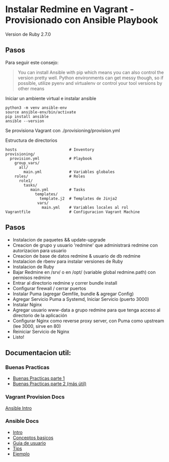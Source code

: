 # Instalar Redmine en Vagrant - Provisionado con Ansible Playbook

Version de Ruby 2.7.0

## Pasos
Para seguir este consejo:
> You can install Ansible with pip which means you can also control the version pretty well. Python environments can get messy though, so if possible, utilize pyenv and virtualenv or control your tool versions by other means

Iniciar un ambiente virtual e instalar ansible
```shell
python3 -m venv ansible-env
source ansible-env/bin/activate
pip install ansible
ansible --version
```



Se provisiona Vagrant con ./provisioning/provision.yml

Estructura de directorios 
```
hosts                       # Inventory
provisioning/
  provision.yml             # Playbook
    group_vars/
      all/
        main.yml            # Variables globales
    roles/                  # Roles
      role1/
        tasks/
           main.yml         # Tasks
             templates/
               template.j2  # Templates de Jinja2
              vars/
                main.yml    # Variables locales al rol
Vagrantfile                 # Configuracion Vagrant Machine

```

## Pasos 

* Instalacion de paquetes && update-upgrade
* Creacion de grupo y usuario 'redmine' que administrará redmine con autorizacion para usuario
* Creacion de base de datos redmine & usuario de db redmine
* Instalacion de rbenv para instalar versiones de Ruby
* Instalacion de Ruby
* Bajar Redmine en /srv/ o en /opt/ (variable global redmine.path) con permisos redmine
* Entrar al directorio redmine y correr bundle install
* Configurar firewall / cerrar puertos 
* Instalar Puma (agregar Gemfile, bundle & agregar Config)
* Agregar Servicio Puma a Systemd, Iniciar Servicio (puerto 3000)
* Instalar Nginx
* Agregar usuario www-data a grupo redmine para que tenga acceso al directorio de la aplicación
* Configurar Nginx como reverse proxy server, con Puma como upstream (lee 3000, sirve en 80)
* Reiniciar Servicio de Nginx
* Listo!

## Documentacion util:

### Buenas Practicas 

* [Buenas Practicas parte 1](https://medium.com/polarsquad/ansible-best-practices-part-1-b3391b3c6f68)
* [Buenas Practicas parte 2 (más útil)](https://polarsquad.com/blog/ansible-best-practices-part-2)

### Vagrant Provision Docs

[Ansible Intro](https://www.vagrantup.com/docs/provisioning/ansible_intro)

### Ansible Docs

* [Intro](https://docs.ansible.com/ansible/latest/user_guide/playbooks_intro.html#about-playbooks)
* [Conceptos basicos](https://docs.ansible.com/ansible/latest/network/getting_started/basic_concepts.html#playbooks)
* [Guia de usuario](https://docs.ansible.com/ansible/latest/user_guide/index.html)
* [Tips](https://docs.ansible.com/ansible/latest/user_guide/playbooks_best_practices.html#playbooks-tips-and-tricks)
* [Ejemplo](https://docs.ansible.com/ansible/latest/getting_started/get_started_playbook.html)


